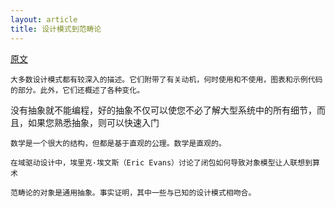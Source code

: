 ```yaml
---
layout: article
title: 设计模式到范畴论
---
```


[原文](https://blog.ploeh.dk/2017/10/04/from-design-patterns-to-category-theory/)


```
大多数设计模式都有较深入的描述。它们附带了有关动机，何时使用和不使用，图表和示例代码的部分。此外，它们还概述了各种变化。
```

没有抽象就不能编程，好的抽象不仅可以使您不必了解大型系统中的所有细节，而且，如果您熟悉抽象，则可以快速入门

```
数学是一个很大的结构，但都是基于直观的公理。数学是直观的。
```

```
在域驱动设计中，埃里克·埃文斯（Eric Evans）讨论了闭包如何导致对象模型让人联想到算术
```


```
范畴论的对象是通用抽象。事实证明，其中一些与已知的设计模式相吻合。
```

